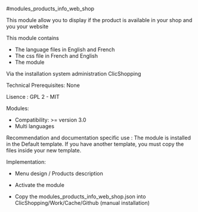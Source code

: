 #modules_products_info_web_shop

This module allow you to display if the product is available in your shop and you your website

This module contains

- The language files in English and French
- The css file in French and English
- The module
  
Via the installation system administration ClicShopping

Technical Prerequisites: None

Lisence : GPL 2 - MIT

Modules:

- Compatibility: >= version 3.0
- Multi languages

Recommendation and documentation specific use :
The module is installed in the Default template.
If you have another template, you must copy the files inside your new template.

Implementation:

- Menu design / Products description
- Activate the module

- Copy the modules_products_info_web_shop.json into ClicShopping/Work/Cache/Github (manual installation)



